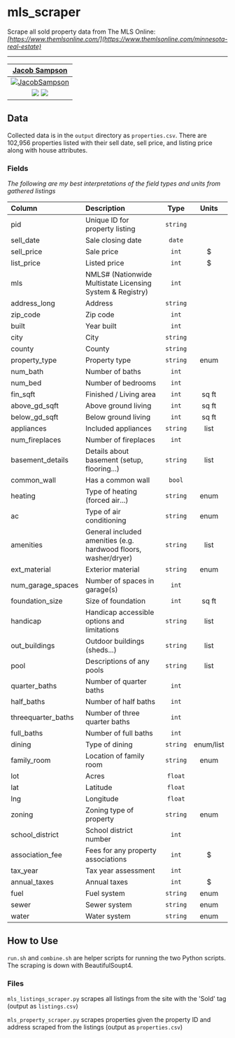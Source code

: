 # mls_scraper

Scrape all sold property data from The MLS Online: *[https://www.themlsonline.com/](https://www.themlsonline.com/minnesota-real-estate)*

---

| <a href="https://sampsonjacob.com" target="_blank">**Jacob Sampson**</a> |
| :----------------------------------------------------------: |
| [![JacobSampson](https://avatars3.githubusercontent.com/u/42616056?s=200&v=4)](http://sampsonjacob.com) |
| <a href="http://linkedin.com/in/jacob-i-sampson" target="_blank"><img src="https://img.shields.io/badge/LinkedIn-0077B5?style=for-the-badge&logo=linkedin&logoColor=white"></a> <a href="mailto: jacob.samps@gmail.com"><img src="https://img.shields.io/badge/Gmail-D14836?style=for-the-badge&logo=gmail&logoColor=white"></a>  |

## Data

Collected data is in the `output` directory as `properties.csv`. There are 102,956 properties listed with their sell date, sell price, and listing price along with house attributes.

### Fields

*The following are my best interpretations of the field types and units from gathered listings*

| Column | Description | Type | Units |
| :--------------------------- |:----------------------------------------------------------|:----------------------------------------------------------:| :---: |
| pid | Unique ID for property listing | `string` | |
| sell_date | Sale closing date | `date` | |
| sell_price | Sale price | `int` | $ |
| list_price | Listed price | `int` | $ |
| mls | NMLS# (Nationwide Multistate Licensing System & Registry) | `int` | |
| address_long | Address | `string` | |
| zip_code | Zip code | `int` | |
| built | Year built | `int` | |
| city | City | `string` | |
| county | County | `string` | |
| property_type | Property type | `string` | enum |
| num_bath | Number of baths | `int` | |
| num_bed | Number of bedrooms | `int` | |
| fin_sqft | Finished / Living area | `int`  | sq ft |
| above_gd_sqft | Above ground living | `int` | sq ft |
| below_gd_sqft | Below ground living | `int` | sq ft |
| appliances | Included appliances | `string` | list |
| num_fireplaces | Number of fireplaces | `int` | |
| basement_details | Details about basement (setup, flooring...) | `string` | list |
| common_wall | Has a common wall | `bool` | |
| heating | Type of heating (forced air...) | `string` | enum |
| ac | Type of air conditioning | `string` | enum |
| amenities | General included amenities (e.g. hardwood floors, washer/dryer) | `string` | list |
| ext_material | Exterior material | `string` | enum |
| num_garage_spaces | Number of spaces in garage(s) | `int` | |
| foundation_size | Size of foundation | `int` | sq ft |
| handicap | Handicap accessible options and limitations | `string` | list |
| out_buildings | Outdoor buildings (sheds...) | `string` | list |
| pool | Descriptions of any pools | `string` | list |
| quarter_baths | Number of quarter baths | `int` | |
| half_baths | Number of half baths | `int` | |
| threequarter_baths | Number of three quarter baths | `int` | |
| full_baths | Number of full baths | `int` | |
| dining | Type of dining | `string` | enum/list |
| family_room | Location of family room | `string` | enum |
| lot | Acres | `float` | |
| lat | Latitude | `float` | |
| lng | Longitude | `float` | |
| zoning | Zoning type of property | `string` | enum |
| school_district | School district number | `int` | |
| association_fee | Fees for any property associations | `int` | $ |
| tax_year | Tax year assessment | `int` | |
| annual_taxes | Annual taxes | `int` | $ |
| fuel | Fuel system | `string` | enum |
| sewer | Sewer system | `string` | enum |
| water | Water system | `string` | enum |

## How to Use

`run.sh` and `combine.sh` are helper scripts for running the two Python scripts. The scraping is down with BeautifulSoupt4.

### Files


`mls_listings_scraper.py` scrapes all listings from the site with the 'Sold' tag (output as `listings.csv`) 

`mls_property_scraper.py` scrapes properties given the property ID and address scraped from the listings (output as `properties.csv`)
